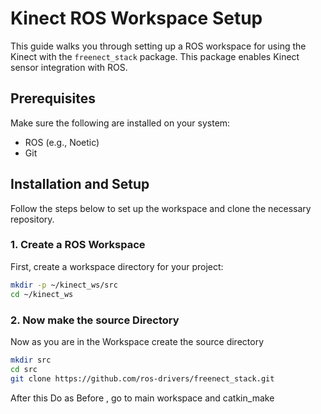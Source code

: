 # Kinect ROS Workspace Setup

This guide walks you through setting up a ROS workspace for using the Kinect with the `freenect_stack` package. This package enables Kinect sensor integration with ROS.

## Prerequisites

Make sure the following are installed on your system:
- ROS (e.g., Noetic)
- Git

## Installation and Setup

Follow the steps below to set up the workspace and clone the necessary repository.

### 1. Create a ROS Workspace

First, create a workspace directory for your project:
```bash
mkdir -p ~/kinect_ws/src
cd ~/kinect_ws
```

### 2. Now make the source Directory

Now as you are in the Workspace create the source directory

```bash
mkdir src
cd src
git clone https://github.com/ros-drivers/freenect_stack.git
```

After this Do as Before , go to main workspace and catkin_make
